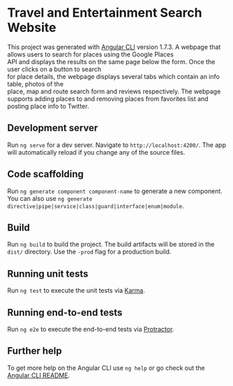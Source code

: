# Travel and Entertainment Search Website

This project was generated with [Angular CLI](https://github.com/angular/angular-cli) version 1.7.3.
A	webpage	that allows	users	to search	for	places	using	the	Google	Places	
API	and	displays	the	results	on	the	same	page	below	the	form.	Once	the	user	clicks	on	a	button	to	search	
for	place	details,	the webpage	displays	several	 tabs	which	contain	an	info	 table,	photos	of	 the	
place,	map	and	route	search form	and	reviews	respectively. The webpage	supports adding
places to	and	removing	places from	favorites	list and posting place	info	to	Twitter.

## Development server

Run `ng serve` for a dev server. Navigate to `http://localhost:4200/`. The app will automatically reload if you change any of the source files.

## Code scaffolding

Run `ng generate component component-name` to generate a new component. You can also use `ng generate directive|pipe|service|class|guard|interface|enum|module`.

## Build

Run `ng build` to build the project. The build artifacts will be stored in the `dist/` directory. Use the `-prod` flag for a production build.

## Running unit tests

Run `ng test` to execute the unit tests via [Karma](https://karma-runner.github.io).

## Running end-to-end tests

Run `ng e2e` to execute the end-to-end tests via [Protractor](http://www.protractortest.org/).

## Further help

To get more help on the Angular CLI use `ng help` or go check out the [Angular CLI README](https://github.com/angular/angular-cli/blob/master/README.md).
